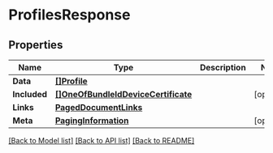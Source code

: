 # ProfilesResponse

## Properties

Name | Type | Description | Notes
------------ | ------------- | ------------- | -------------
**Data** | [**[]Profile**](Profile.md) |  | 
**Included** | [**[]OneOfBundleIdDeviceCertificate**](oneOf&lt;BundleId,Device,Certificate&gt;.md) |  | [optional] 
**Links** | [**PagedDocumentLinks**](PagedDocumentLinks.md) |  | 
**Meta** | [**PagingInformation**](PagingInformation.md) |  | [optional] 

[[Back to Model list]](../README.md#documentation-for-models) [[Back to API list]](../README.md#documentation-for-api-endpoints) [[Back to README]](../README.md)


